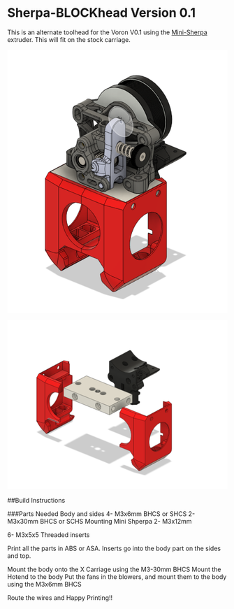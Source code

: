 # Sherpa-BLOCKhead Version 0.1

This is an alternate toolhead for the Voron V0.1 using the [Mini-Sherpa](https://github.com/Annex-Engineering/Sherpa_Mini-Extruder) extruder.
This will fit on the stock carriage.

![BLOCKhead](images/blockheadwithsherpa.png)

![BLOCKhead](images/blockheadexploded.png)

##Build Instructions

###Parts Needed
Body and sides
4- M3x6mm BHCS or SHCS
2- M3x30mm BHCS or SCHS
Mounting Mini Shperpa
2- M3x12mm

6- M3x5x5 Threaded inserts

Print all the parts in ABS or ASA.
Inserts go into the body part on the sides and top.

Mount the body onto the X Carriage using the M3-30mm BHCS
Mount the Hotend to the body
Put the fans in the blowers, and mount them to the body using the M3x6mm BHCS

Route the wires and Happy Printing!!
